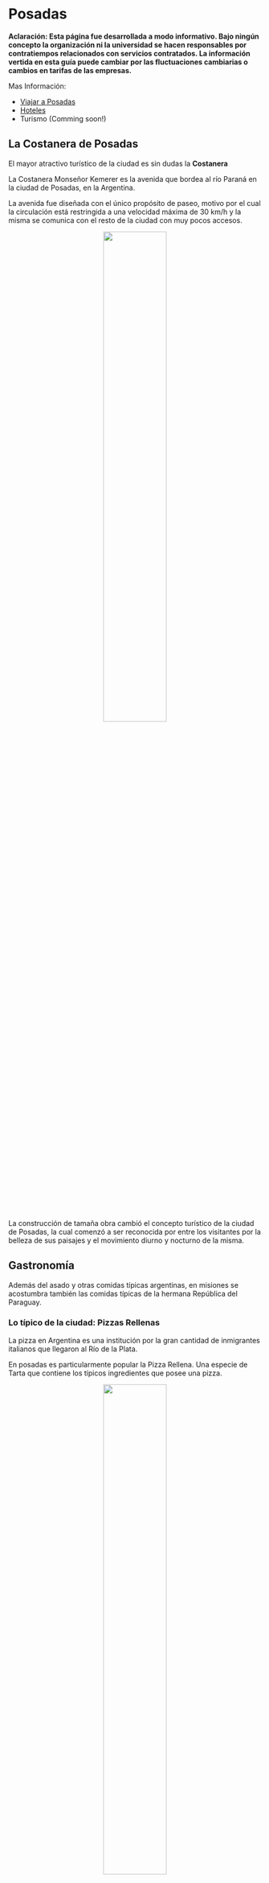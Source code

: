 # Posadas

**Aclaración: Esta página fue desarrollada a modo informativo. Bajo ningún
concepto la organización ni la universidad se hacen
responsables por contratiempos relacionados con servicios contratados.
La información vertida en esta guía puede cambiar por las fluctuaciones
cambiarias o cambios en tarifas de las empresas.**


Mas Información:

- [Viajar a Posadas](/venue/traveling)
- [Hoteles](/venue/accomodation)
- Turismo (Comming soon!)


## La Costanera de Posadas

El mayor atractivo turístico de la ciudad es sin dudas la **Costanera**

La Costanera Monseñor Kemerer es la avenida que bordea al río Paraná en la
ciudad de Posadas, en la Argentina.

La avenida fue diseñada con el único propósito de paseo, motivo por el cual la
circulación está restringida a una velocidad máxima de 30 km/h y la misma se
comunica con el resto de la ciudad con muy pocos accesos.

<div style="text-align:center">
    <img width="50%" src ="https://github.com/scipy-latinamerica/scipyla2015/raw/master/posadas_tourism/imgs/costanera.jpg" />
</div>

La construcción de tamaña obra cambió el concepto turístico de la ciudad de
Posadas, la cual comenzó  a ser reconocida por entre los visitantes por la
belleza de sus paisajes y el movimiento diurno y nocturno de la misma.

## Gastronomía

Además del asado y otras comidas típicas argentinas, en misiones se acostumbra
también las comidas típicas de la hermana República del Paraguay.

### Lo típico de la ciudad: Pizzas Rellenas

La pizza en Argentina es una institución por la gran cantidad de inmigrantes
italianos que llegaron al Río de la Plata.

En posadas es particularmente popular la Pizza Rellena. Una especie de Tarta
que contiene los típicos ingredientes que posee una pizza.

<div style="text-align:center">
    <img width="50%" src ="https://github.com/scipy-latinamerica/scipyla2015/raw/master/posadas_tourism/imgs/lospinos.png" />
</div>

**Donde Comer:** Fundamentalmente en **Pizzería Los Pinos**
(Buenos Aires y Sarmiento) pero casi todas las pizzerías la ofrecen.

### Regional: La Chipa

La "chipa" o "chipá" (la palabra no tiene género por ser un
término en lengua guaraní) es un pan pequeño hecho con almidón de mandioca,
queso duro, leche, huevos, manteca y sal.

Esta emparentado con el *Pão de queijo* brasileño, el cual se cree que
evolucionó de la chipa.

<div style="text-align:center">
    <img width="50%" src ="https://github.com/scipy-latinamerica/scipyla2015/raw/master/posadas_tourism/imgs/chipa.jpeg" />
</div>

**Donde Comer:** Casi todas las panaderías, supermercados y vendedores
ambulantes de la ciudad venden chipas de excelente calidad.


### Regional: El Mbejú (Mbeyú)

El mbeyú (escrito en guaraní como mbeju -se pronuncia en todos los casos mbeyú
, o abreviadamente, "beyú"-), es un plato propio y típico de Paraguay y del
Nordeste argentino. Se trata de un panqueque de almidón

<div style="text-align:center">
    <img width="50%" src ="https://github.com/scipy-latinamerica/scipyla2015/raw/master/posadas_tourism/imgs/mbeyu_1.png" />
</div>

Es una muestra sólida de la gastronomía paraguaya, sumamente ricos en calorías.
Según algunos eruditos de la historia social de Paraguay, toda la gastronomía
popular Paraguaya, que se establece como industria pequeña de la familia
después de Guerra de Paraguay contra La alianza triple
(La Argentina, El Brasil y Uruguay, entre 1864 y 1870), es realmente
abundante en contenido calórico, debido a la situación que superó al país
después del conflicto.

**Donde Comer:**

### Regional: El Reviro

El reviro esta tan arraigado a nosotros que hay casas en las que nunca falta
como el pan que se utiliza para acompañar a las comidas. Los días de lluvia son
especiales para hacerlo acompañado de mate cocido, es como la torta frita que
se come bastante en otros lugares de Argentina. Es también motivo para
reuniones entre amigos, acompañando el famoso ticue-í (especie de preparado
con carne), con huevo, tomate y muchas otras formas.

<div style="text-align:center">
    <img width="50%" src ="https://github.com/scipy-latinamerica/scipyla2015/raw/master/posadas_tourism/imgs/REVIRO.jpg" />
</div>

**Donde Comer:**

### Regional: Caburé

El caburé es una comida típica del Paraguay, pero la cercanía territorial y
cultural con la provincia de Misiones en Argentina

El caburé misionero tiene que tener buena margarina, buen queso y mucho huevo.
Cambia el sabor con el de la chipa regular y es más blando.

El Caburé se hace con una masa de almidón de mandioca un poco más dura que la
de chipas al horno. Tradicionalmente se las cocinaba en una rama de naranjo,
previamente descortezada. Actualmente se usa un palo de madera que no tenga
pintura ni barniz. La masa se envuelve en la punta del palo y se asan sobre
las brasas girando lentamente hasta que se cocinen.

<div style="text-align:center">
    <img width="50%" src ="https://github.com/scipy-latinamerica/scipyla2015/raw/master/posadas_tourism/imgs/cabure.jpg" />
</div>

**Donde Comer:** Hay ventas ambulantes en la Costanera de Posadas y son
sensiblemente mas caros que las Chipas

### Regional: Sopa Paraguaya

La sopa paraguaya es un plato típico de la gastronomía de Paraguay producto
del sincretismo guaraní y español. Los guaraníes acostumbraban a consumir
comidas pastosas elaboradas con harina de maíz o de mandioca envueltas en hojas
de güembé o banana y cocinadas entre ceniza caliente. Los jesuitas
(en su mayoría españoles), introdujeron el uso de: queso, huevos y leche
(aditivos que fueron agregados a las comidas preparadas por los guaraníes).
Por esto, la sopa paraguaya se trata de un bizcocho esponjoso salado, de muy
rico contenido calórico y proteico.

<div style="text-align:center">
    <img width="50%" src ="https://github.com/scipy-latinamerica/scipyla2015/raw/master/posadas_tourism/imgs/sopa-paraguaya.JPG" />
</div>

**Donde Comer:**


### El clásico Argentino: Asado

En Manual del Asador Argentino, de Raúl Mirad, se cuentan las impresiones de
un jesuita italiano que anduvo por las pampas a comienzos de los 1700. Allí el
misionero se impresiona por los gauchos y su destreza para faenar la carne,
colocarla en palos que clavaban en el suelo, inclinados sobre una fogata bajo
las estrellas. Esa misma imagen impresionó a Charles Darwin, quien llegó a
tierras argentinas en 1832 y que un año después ya se sentía parte de la
pampa, como escribía a su hermana en una carta citada por La Nación:

    "Me he convertido en todo un gaucho, tomo mi mate y fumo mi cigarro y
     después me acuesto cómodo, con los cielos como toldo, como si estuviera
     en una cama de pluma. Es una vida tan sana, todo el día encima del
     caballo, comiendo nada más que carne y durmiendo en medio de un viento
     fresco...".

<div style="text-align:center">
    <img width="50%" src ="https://github.com/scipy-latinamerica/scipyla2015/raw/master/posadas_tourism/imgs/asado.jpeg" />
</div>

**Donde Comer:** De las parrillas en la zona centrica se destacan: **Espeto del
Rey** (Ayacucho 2404, a 300 mts de la universidad), **Asador el Rancho**
(Costanera y Guacurary) y  **La Nueva Rueda** (Costanera y Pedernera)

### Diferentes en cada región: Empanadas

El asado lleva su tiempo Hay que esperar como una hora para que el fuego
esté a punto para colocar la carne. Por eso, hay que sabe esperar, y tomar
vino, y comer empanadas mientras se conversa y se llega al momento clave.

<div style="text-align:center">
    <img width="50%" src ="https://github.com/scipy-latinamerica/scipyla2015/raw/master/posadas_tourism/imgs/empanadas.jpeg" />
</div>

Una empanada es una fina masa de pan, masa quebrada u hojaldre rellena con una
preparación salada o dulce y cocida al horno o frita.
El relleno puede incluir carnes rojas o blancas, pescado, verduras o fruta.

Las empanadas son un plato tradicional de la mayoría de las cocinas de los
países de habla hispana.

**Donde Comer:** Suelen venderse en los supermercados, cualquier restaurante y
pizzería así como algunas panaderías.

### Choripan

Se ha descrito que en la región del Río de la Plata el origen del choripán se
remonta a mediados del siglo XIX, cuando en las zonas rurales los gauchos
realizaban asados con motivo de alguna celebración, se dio inicio al hábito de
comer el chorizo dentro de un pan. Esta práctica con el tiempo llegó a las
ciudades y se popularizó en el entorno urbano.

<div style="text-align:center">
    <img width="50%" src ="https://github.com/scipy-latinamerica/scipyla2015/raw/master/posadas_tourism/imgs/choripan.jpeg" />
</div>

**Donde Comer:** Cualquiera de las parrillas que sirven asados suelen ofrecer
choripanes. Es tradición también los puestos callejeros que suelen hacerlos
mas pesados y con mas condimentos.

### Lomito

El lomito o sándwich de lomo es un sándwich típico de la gastronomía de Argentina,
(por ejemplo, en la región de Cuyo y la provincia argentina de Córdoba es muy
popular). Su forma habitual de consumo consiste en un trozo de lomo de ternera
fileteado, queso, jamón, huevo frito, tomate y condimento entre dos panes que
puede estar levemente tostados

<div style="text-align:center">
    <img width="50%" src ="https://github.com/scipy-latinamerica/scipyla2015/raw/master/posadas_tourism/imgs/lomito.jpg" />
</div>

**Donde Comer:** suelen servirse en las Pizzerías.

## Milanesas

La milanesa es un filete fino, normalmente de carne vacuna, pasado por huevo
batido y luego por pan rallado, que se cocina frito o (menos comúnmente) al
horno. Por extensión, se llama milanesa a cualquier rebanada de un ingrediente
rebozado y frito: hay así milanesas de pollo, de pescado, de soja, de
berenjena, de mozzarella, etc.

La milanesa puede ser consumida «al plato» (servida en un plato, normalmente
con una guarnición como ensalada, puré, o papas fritas) o en sándwich
(sándwich de milanesa)

<div style="text-align:center">
    <img width="50%" src ="https://github.com/scipy-latinamerica/scipyla2015/raw/master/posadas_tourism/imgs/milanga.jpeg" />
    <br>
    <small>Sandwich Milanesa</small>
</div>

La milanesa a caballo es una milanesa frita de carne vacuna con dos huevos
fritos encimados (cuando es sólo uno, se llama "milanesa a medio caballo").
Generalmente se acompaña con una guarnición de papas fritas.

<div style="text-align:center">
    <img width="50%" src ="https://github.com/scipy-latinamerica/scipyla2015/raw/master/posadas_tourism/imgs/milanesa.jpeg" />
    <br>
    <small>Milanesa a Caballo</small>
</div>

**Donde Comer:** Pizzerías, restaurantes, vendedores ambulantes

### Mandioca y Mandioca Frita (Yuca)

Manihot esculenta, llamada comúnmente yuca, e internacionalmente reconocida
como mandioca, tapioca, guacamota (del náhuatl cuauhcamohtli en México),
casabe o casava, es un arbusto perenne de la familia de las euforbiáceas
extensamente cultivado en Sudamérica, África y el Pacífico por sus tubérculos
con almidones de alto valor alimentario.

Es tradición de la zona comerla hervida con el asado, o frita como snack

<div style="text-align:center">
    <img width="50%" src ="https://github.com/scipy-latinamerica/scipyla2015/raw/master/posadas_tourism/imgs/mandiocafrita.jpg" />
    <br>
    <small>Milanesa a Caballo</small>
</div>

### 25 de Mayo: El Locro

El locro (del quechua ruqru o luqru) es un guiso a base de zapallo, porotos,
maíz o papas que se consume en la zona de la cordillera de los Andes, desde
Argentina, el norte de Chile y hasta el sur de Colombia, pasando por Bolivia,
Ecuador, Paraguay y Perú.

Suerte de guiso cuyo origen es indudablemente prehispánico y preincaico,
típico de varios pueblos andinos que basaban gran parte de su dieta en el maíz
o los porotos y la papa.

<div style="text-align:center">
    <img width="50%" src ="https://github.com/scipy-latinamerica/scipyla2015/raw/master/posadas_tourism/imgs/locro.jpeg" />
</div>

Alimento con muchas calorías y nutrientes el locro resulta muy adecuado para
consumir durante los inviernos o en zonas frías. Tradicionalmente se consume
de manera masiva el **25 de mayo**, día en que se conmemora la formación del
primer gobierno patrio Argentino el cual se estableció el 25 de mayo de 1810.
Por este motivo ha pasado de ser un plato regional y tradicional a ser uno de
los platos nacionales de Argentina para festejar las fechas patrias

**Donde Comer:** Para los que aun estén el 25 de mayo, casi todos los
restaurantes los ofrecen en e país, así como se pueden comprar en algunos
colegios que ofrecen a la venta.


### Cafes Estilo Argentino

Los bares de Buenos Aires forman parte de la cultura de la ciudad, de las
costumbres de sus habitantes y del circuito turístico moderno de dicha urbe.
Han sido objeto de estudio de distintos historiadores, inspiradores de
innumerables creaciones artísticas y tradicional lugar de reunión de los
porteños.

Esta tradición se ha esparcido por todo el pais y Posadas tiene particularmente
dos muy buenos cafés Argentinos: Bar Español (2067 Bolívar) y Café Vitrage
(Bolívar y Colon)

<div style="text-align:center">
    <img width="80%" src ="https://github.com/scipy-latinamerica/scipyla2015/raw/master/posadas_tourism/imgs/vitrage.jpeg" />
    <br>
    <small>Bar Español y Café Vitrage</small>
</div>


### Cafe estilo *"Starbucks"*

El único local de este estilo es **Bonafide Expreso** en Córdoba 2115

<div style="text-align:center">
    <img width="50%" src ="https://github.com/scipy-latinamerica/scipyla2015/raw/master/posadas_tourism/imgs/bonafide.png" />
</div>


### Pescados Regionales

Los peces que surcan el Paraná son platos típicos de la zona. Podemos Destacar
el *Surubí* (especie de bagre), el *Dorado* (El mas delicioso) y la *Boga*.

**Donde Comer:**
El restaurante con mejor referencias en la ciudad para este tipo de platos es
**Itakua** (escrito Itakva en la cartelería)

<div style="text-align:center">
    <img width="50%" src ="https://github.com/scipy-latinamerica/scipyla2015/raw/master/posadas_tourism/imgs/itakua.jpg" />
</div>

## Compras

### Vinos, dulce de leche, Yerba y alfajores

La alternativa mas simple de comprar esto es ir a cualquier supermercado, el
cual el mas cerano se encuentra a 350 metros.

En estos lugares usted podrá encontrar una amplia variedad de productos por
diferentes precios.

<div style="text-align:center">
    <img width="80%" src ="https://github.com/scipy-latinamerica/scipyla2015/raw/master/posadas_tourism/imgs/alfajores.jpg" />
    <br>
    <small>Alfajores y gondolas de supermecados de Yerba, Dulce de Leche y vinos argentinos</small>
</div>


### Mates

El lugar para encontrar TODO lo relacionado a Mates es la **Galería del Mate**
(R. Saenz Peña y Costanera), **La Placita** (Bolívar y R. Saenz Peña) y
**La Placita del Puente** (Mitre y R. Saenz Peña).

<div style="text-align:center">
    <img width="70%" src ="https://github.com/scipy-latinamerica/scipyla2015/raw/master/posadas_tourism/imgs/gdm.png" />
</div>

